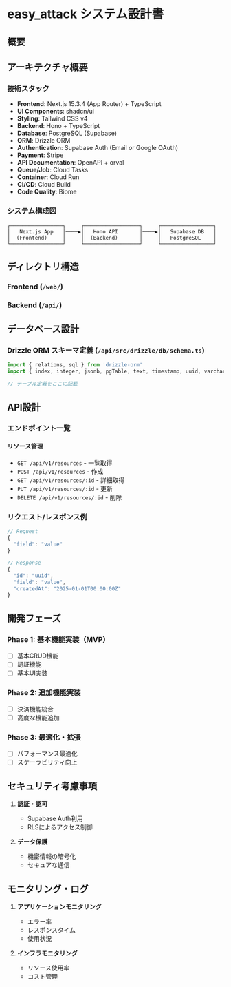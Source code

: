# easy_attack システム設計書

## 概要
<!-- サービスの概要 -->

## アーキテクチャ概要

### 技術スタック
- **Frontend**: Next.js 15.3.4 (App Router) + TypeScript
- **UI Components**: shadcn/ui
- **Styling**: Tailwind CSS v4
- **Backend**: Hono + TypeScript
- **Database**: PostgreSQL (Supabase)
- **ORM**: Drizzle ORM
- **Authentication**: Supabase Auth (Email or Google OAuth)
- **Payment**: Stripe
- **API Documentation**: OpenAPI + orval
- **Queue/Job**: Cloud Tasks
- **Container**: Cloud Run
- **CI/CD**: Cloud Build
- **Code Quality**: Biome

### システム構成図
```
┌─────────────────┐     ┌──────────────────┐     ┌─────────────────┐
│   Next.js App   │────▶│   Hono API       │────▶│   Supabase DB   │
│  (Frontend)     │     │  (Backend)       │     │   PostgreSQL    │
└─────────────────┘     └──────────────────┘     └─────────────────┘
```

## ディレクトリ構造

### Frontend (`/web/`)
<!-- web_app_tempの構造に準拠 -->

### Backend (`/api/`)
<!-- web_app_tempの構造に準拠 -->

## データベース設計

### Drizzle ORM スキーマ定義 (`/api/src/drizzle/db/schema.ts`)

```typescript
import { relations, sql } from 'drizzle-orm'
import { index, integer, jsonb, pgTable, text, timestamp, uuid, varchar, boolean, date } from 'drizzle-orm/pg-core'

// テーブル定義をここに記載

```

## API設計

### エンドポイント一覧

#### リソース管理
- `GET /api/v1/resources` - 一覧取得
- `POST /api/v1/resources` - 作成
- `GET /api/v1/resources/:id` - 詳細取得
- `PUT /api/v1/resources/:id` - 更新
- `DELETE /api/v1/resources/:id` - 削除

### リクエスト/レスポンス例

```typescript
// Request
{
  "field": "value"
}

// Response
{
  "id": "uuid",
  "field": "value",
  "createdAt": "2025-01-01T00:00:00Z"
}
```

## 開発フェーズ

### Phase 1: 基本機能実装（MVP）
- [ ] 基本CRUD機能
- [ ] 認証機能
- [ ] 基本UI実装

### Phase 2: 追加機能実装
- [ ] 決済機能統合
- [ ] 高度な機能追加

### Phase 3: 最適化・拡張
- [ ] パフォーマンス最適化
- [ ] スケーラビリティ向上

## セキュリティ考慮事項

1. **認証・認可**
   - Supabase Auth利用
   - RLSによるアクセス制御

2. **データ保護**
   - 機密情報の暗号化
   - セキュアな通信

## モニタリング・ログ

1. **アプリケーションモニタリング**
   - エラー率
   - レスポンスタイム
   - 使用状況

2. **インフラモニタリング**
   - リソース使用率
   - コスト管理


